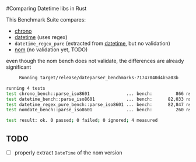 #Comparing Datetime libs in Rust

 This Benchmark Suite compares:
 
 * [chrono](https://crates.io/crates/chrono)
 * [datetime](https://crates.io/crates/datetime) (uses regex)
 * `datetime_regex_pure` (extracted from [datetime](https://crates.io/crates/datetime), but no validation)
 * [nom](https://fnordig.de/2015/07/16/omnomnom-parsing-iso8601-dates-using-nom/) (no validation yet, TODO)

even though the nom bench does not validate, the differences are already significant

```bash
     Running target/release/dateparser_benchmarks-71747040d4b5a03b

running 4 tests
test chrono_bench::parse_iso8601              ... bench:         866 ns/iter (+/- 3)
test datetime_bench::parse_iso8601            ... bench:      82,033 ns/iter (+/- 847)
test datetime_regex_pure_bench::parse_iso8601 ... bench:      82,847 ns/iter (+/- 2,394)
test nomdate_bench::parse_iso8601             ... bench:         260 ns/iter (+/- 2)

test result: ok. 0 passed; 0 failed; 0 ignored; 4 measured
```

## TODO

* [ ] properly extract `DateTime` of the nom version

